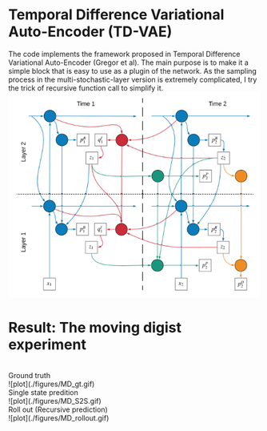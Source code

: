 # Temporal Difference Variational Auto-Encoder (TD-VAE)
The code implements the framework proposed in Temporal Difference Variational Auto-Encoder (Gregor et al).
The main purpose is to make it a simple block that is easy to use as a plugin of the network.
As the sampling process in the multi-stochastic-layer version is extremely complicated, I try the trick of recursive function call to simplify it.
<br/>
![plot](./figures/TDVAE.PNG)
# Result: The moving digist experiment
<br/>
<h>Ground truth</h>
<br/>
![plot](./figures/MD_gt.gif)
<br/>
<h>Single state predition</h>
<br/>
![plot](./figures/MD_S2S.gif)
<br/>
<h>Roll out (Recursive prediction)</h>
<br/>
![plot](./figures/MD_rollout.gif)

